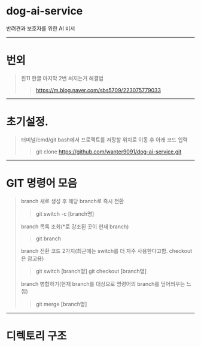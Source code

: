 # dog-ai-service
반려견과 보호자를 위한 AI 비서

---

# 번외
>윈11 한글 마지막 2번 써지는거 해결법
>>https://m.blog.naver.com/sbs5709/223075779033

---

# 초기설정.
>터미널/cmd/git bash에서 프로젝트를 저장할 위치로 이동 후 아래 코드 입력
>>git clone https://github.com/wanter9091/dog-ai-service.git

---

# GIT 명령어 모음
> branch 새로 생성 후 해당 branch로 즉시 전환
>> git switch -c [branch명]
>
> branch 목록 조회(*로 강조된 곳이 현재 branch)
>> git branch
>
> branch 전환 코드 2가지(최근에는 switch를 더 자주 사용한다고함. checkout은 참고용)
>> git switch [branch명]
>> git checkout [branch명]
>
> branch 병합하기(현재 branch를 대상으로 명령어의 branch를 덮어씌우는 느낌)
>> git merge [branch명]
>

---

# 디렉토리 구조
>
